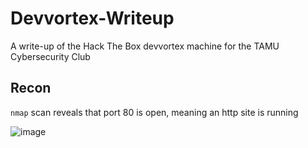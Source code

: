 # Devvortex-Writeup
A write-up of the Hack The Box devvortex machine for the TAMU Cybersecurity Club 

## Recon
`nmap` scan reveals that port 80 is open, meaning an http site is running

![image](https://github.com/Archan6el/Devvortex-Writeup/assets/91164464/38fc987a-e859-4986-b7d8-8834d362da9a)

